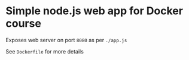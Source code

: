 # Simple node.js web app for Docker course

Exposes web server on port `8080` as per `./app.js`

See `Dockerfile` for more details

